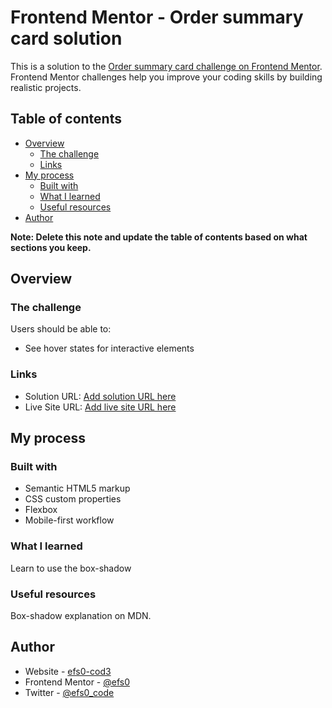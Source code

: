 # Frontend Mentor - Order summary card solution

This is a solution to the [Order summary card challenge on Frontend Mentor](https://www.frontendmentor.io/challenges/order-summary-component-QlPmajDUj). Frontend Mentor challenges help you improve your coding skills by building realistic projects. 

## Table of contents

- [Overview](#overview)
  - [The challenge](#the-challenge)
  - [Links](#links)
- [My process](#my-process)
  - [Built with](#built-with)
  - [What I learned](#what-i-learned)
  - [Useful resources](#useful-resources)
- [Author](#author)

**Note: Delete this note and update the table of contents based on what sections you keep.**

## Overview

### The challenge

Users should be able to:

- See hover states for interactive elements

### Links

- Solution URL: [Add solution URL here](https://www.frontendmentor.io/solutions/third-challenge-HvS0BoNS3)
- Live Site URL: [Add live site URL here](https://efs0-cod3.github.io/order-sumary/)

## My process

### Built with

- Semantic HTML5 markup
- CSS custom properties
- Flexbox
- Mobile-first workflow

### What I learned
Learn to use the box-shadow

### Useful resources

Box-shadow explanation on MDN.

## Author

- Website - [efs0-cod3](https://github.com/efs0-cod3/)
- Frontend Mentor - [@efs0](https://www.frontendmentor.io/profile/efs0-cod3)
- Twitter - [@efs0_code](https://www.twitter.com/efs0_code)

